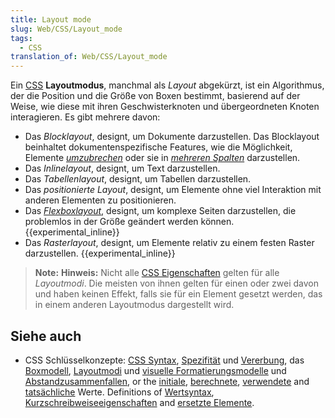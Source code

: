 ```yaml
---
title: Layout mode
slug: Web/CSS/Layout_mode
tags:
  - CSS
translation_of: Web/CSS/Layout_mode
---
```

Ein [CSS](/de/docs/Web/CSS) **Layoutmodus**, manchmal als _Layout_ abgekürzt, ist ein Algorithmus, der die Position und die Größe von Boxen bestimmt, basierend auf der Weise, wie diese mit ihren Geschwisterknoten und übergeordneten Knoten interagieren. Es gibt mehrere davon:

- Das _Blocklayout_, designt, um Dokumente darzustellen. Das Blocklayout beinhaltet dokumentenspezifische Features, wie die Möglichkeit, Elemente [_umzubrechen_](/de/docs/Web/CSS/float) oder sie in [_mehreren Spalten_](/de/docs/CSS3_Columns) darzustellen.
- Das _Inlinelayout_, designt, um Text darzustellen.
- Das _Tabellenlayout_, designt, um Tabellen darzustellen.
- Das _positionierte Layout_, designt, um Elemente ohne viel Interaktion mit anderen Elementen zu positionieren.
- Das [_Flexboxlayout_](/de/docs/Web/CSS/CSS_Flexible_Box_Layout/Using_CSS_flexible_boxes), designt, um komplexe Seiten darzustellen, die problemlos in der Größe geändert werden können. {{experimental_inline}}
- Das _Rasterlayout_, designt, um Elemente relativ zu einem festen Raster darzustellen. {{experimental_inline}}

> **Note:** **Hinweis:** Nicht alle [CSS Eigenschaften](/de/docs/Web/CSS/Referenz) gelten für alle _Layoutmodi_. Die meisten von ihnen gelten für einen oder zwei davon und haben keinen Effekt, falls sie für ein Element gesetzt werden, das in einem anderen Layoutmodus dargestellt wird.

## Siehe auch

- CSS Schlüsselkonzepte:
  [CSS Syntax](/de/docs/Web/CSS/Syntax "Syntax"),
  [Spezifität](/de/docs/Web/CSS/Spezifität "Spezifität") und
  [Vererbung](/de/docs/Web/CSS/Vererbung "Vererbung"),
  das [Boxmodell](/de/docs/Web/CSS/Boxmodell "Boxmodell"),
  [Layoutmodi](/de/docs/Web/CSS/Layoutmodi "CSS Layoutmodi") und
  [visuelle Formatierungsmodelle](/de/docs/Web/Guide/CSS/Visuelles_Formatierungsmodell "Visuelles Formatierungsmodell")
  und [Abstandzusammenfallen](/de/docs/Web/CSS/Boxmodell/Abstandzusammenfallen_meistern "Abstandzusammenfallen"),
  or the [initiale](/de/docs/Web/CSS/Initialwert "Initialwert"),
  [berechnete](/de/docs/Web/CSS/berechneter_Wert "berechneter Wert"),
  [verwendete](/de/docs/Web/CSS/verwendeter_Wert "verwendeter Wert")
  and [tatsächliche](/de/docs/Web/CSS/tatsächlicher_Wert "tatsächlicher Wert") Werte.
  Definitions of [Wertsyntax](/de/docs/Web/CSS/Wertdefinitionssyntax "Wertdefinitionssyntax"),
  [Kurzschreibweiseeigenschaften](/de/docs/Web/CSS/Kurzschreibweiseeigenschaften "Kurzschreibweiseeigenschaften")
  and [ersetzte Elemente](/de/docs/Web/CSS/ersetztes_Element "Ersetztes Element").
